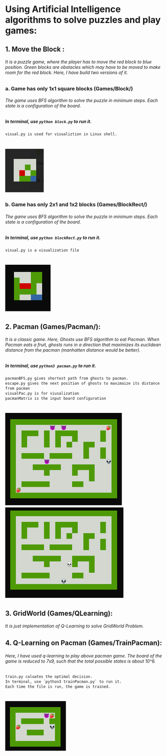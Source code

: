 # Using Artificial Intelligence algorithms to solve puzzles and play games:

## 1.  Move the Block : 

######	It is a puzzle game, where the player has to move the red block to blue position. Green blocks are obstacles which may have to be moved to make room for the red block. Here, I have build two versions of it.

###	a. Game has only 1x1 square blocks (Games/Block/)
######	The game uses BFS algorithm to solve the puzzle in minimum steps. Each state is a configuration of the board.
#####	In terminal, use `python block.py` to run it.
	visual.py is used for visualiztion in Linux shell.
#	![Block Game](https://github.com/iamrakesh28/Games/blob/master/images/block.png)
	
###	b. Game has only 2x1 and 1x2 blocks (Games/BlockRect/)
######	The game uses BFS algorithm to solve the puzzle in minimum steps. Each state is a configuration of the board.
#####	In terminal, use `python blockRect.py` to run it.
	visual.py is a visualization file
#	![BlockRect Game](https://github.com/iamrakesh28/Games/blob/master/images/blockRect.png)

## 2.  Pacman (Games/Pacman/):
######	It is a classic game. Here, Ghosts use BFS algorithm to eat Pacman. When Pacman eats a fruit, ghosts runs in a 	direction  that maximizes its euclidean distance from the pacman (manhatten distance would be better).
#####	In terminal, use `python3 pacman.py` to run it.
	pacmanBFS.py gives shortest path from ghosts to pacman.
	escape.py gives the next position of ghosts to maximaize its distance from pacman
	visualPac.py is for viusalization
	pacmanMatrix is the input board configuration
#	![Pacman1](https://github.com/iamrakesh28/Games/blob/master/images/pacman1.png) 		![Pacman2](https://github.com/iamrakesh28/Games/blob/master/images/pacman2.png)

## 3. GridWorld (Games/QLearning):
######	It is just implementation of Q-Learning to solve GridWorld Problem.
## 4. Q-Learning on Pacman (Games/TrainPacman):
######	Here, I have used q-learning to play above pacman game. The board of the game is reduced to 7x9, such that the total possible states is about 10^6.
	train.py caluates the optimal decision.
	In terminal, use `python3 trainPacman.py` to run it.
	Each time the file is run, the game is trained.
#	![Pacman training](https://github.com/iamrakesh28/Games/blob/master/images/trainPacman.png)
